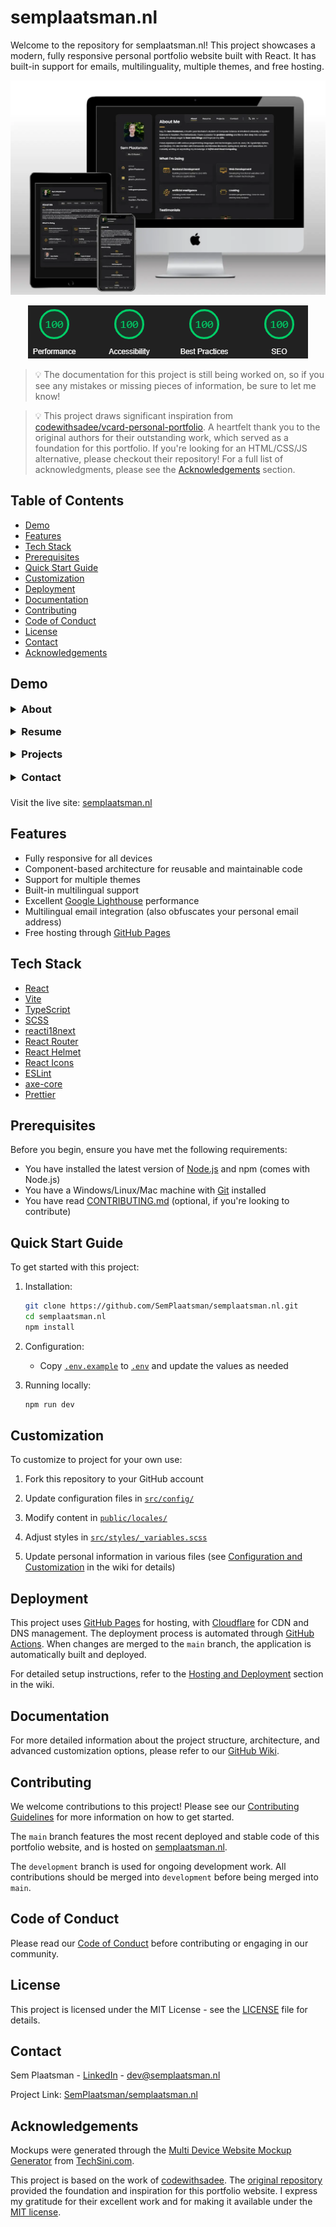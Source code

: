 # semplaatsman.nl

Welcome to the repository for semplaatsman.nl! This project showcases a modern, fully responsive
personal portfolio website built with React. It has built-in support for emails, multilinguality,
multiple themes, and free hosting.

![semplaatsman.nl Mockup](./docs/assets/about-mockup.webp)

<p align="center">
   <img src="./docs/assets/lighthouse-results.png" alt="semplaatsman.nl Lighthouse results" />
</p>

> 💡 The documentation for this project is still being worked on, so if you see any mistakes or
> missing pieces of information, be sure to let me know!

> 💡 This project draws significant inspiration from
> [codewithsadee/vcard-personal-portfolio](https://github.com/codewithsadee/vcard-personal-portfolio).
> A heartfelt thank you to the original authors for their outstanding work, which served as a
> foundation for this portfolio. If you're looking for an HTML/CSS/JS alternative, please checkout
> their repository! For a full list of acknowledgments, please see the
> [Acknowledgements](#acknowledgements) section.

## Table of Contents

- [Demo](#demo)
- [Features](#features)
- [Tech Stack](#tech-stack)
- [Prerequisites](#prerequisites)
- [Quick Start Guide](#quick-start-guide)
- [Customization](#customization)
- [Deployment](#deployment)
- [Documentation](#documentation)
- [Contributing](#contributing)
- [Code of Conduct](#code-of-conduct)
- [License](#license)
- [Contact](#contact)
- [Acknowledgements](#acknowledgements)

## Demo

<details>
<summary style="font-size: 1.17em; font-weight: bold; margin: 0.5em 0;">About</summary>

[![About mockup of semplaatsman.nl](./docs/assets/about-mockup.webp)](https://semplaatsman.nl/)

</details>

<details>
<summary style="font-size: 1.17em; font-weight: bold; margin: 0.5em 0;">Resume</summary>

[![Resume mockup of semplaatsman.nl](./docs/assets/resume-mockup.png)](https://semplaatsman.nl/resume)

</details>

<details>
<summary style="font-size: 1.17em; font-weight: bold; margin: 0.5em 0;">Projects</summary>

[![Projects mockup of semplaatsman.nl](./docs/assets/projects-mockup.png)](https://semplaatsman.nl/projects)

</details>

<details>
<summary style="font-size: 1.17em; font-weight: bold; margin: 0.5em 0;">Contact</summary>

[![Contact mockup of semplaatsman.nl](./docs/assets/contact-mockup.png)](https://semplaatsman.nl/contact)

</details>

Visit the live site: [semplaatsman.nl](https://semplaatsman.nl/)

## Features

- Fully responsive for all devices
- Component-based architecture for reusable and maintainable code
- Support for multiple themes
- Built-in multilingual support
- Excellent
  [Google Lighthouse](https://chromewebstore.google.com/detail/lighthouse/blipmdconlkpinefehnmjammfjpmpbjk?hl=nl&pli=1)
  performance
- Multilingual email integration (also obfuscates your personal email address)
- Free hosting through [GitHub Pages](https://pages.github.com/)

## Tech Stack

- [React](https://react.dev/)
- [Vite](https://vitejs.dev/)
- [TypeScript](https://www.typescriptlang.org/)
- [SCSS](https://sass-lang.com/)
- [reacti18next](https://react.i18next.com/)
- [React Router](https://reactrouter.com/en/main)
- [React Helmet](https://www.npmjs.com/package/react-helmet)
- [React Icons](https://react-icons.github.io/react-icons/)
- [ESLint](https://eslint.org/)
- [axe-core](https://www.npmjs.com/package/axe-core)
- [Prettier](https://prettier.io/)

## Prerequisites

Before you begin, ensure you have met the following requirements:

- You have installed the latest version of [Node.js](https://nodejs.org/en) and npm (comes with
  Node.js)
- You have a Windows/Linux/Mac machine with [Git](https://git-scm.com/downloads) installed
- You have read [CONTRIBUTING.md](./CONTRIBUTING.md) (optional, if you're looking to contribute)

## Quick Start Guide

To get started with this project:

1. Installation:

   ```bash
   git clone https://github.com/SemPlaatsman/semplaatsman.nl.git
   cd semplaatsman.nl
   npm install
   ```

2. Configuration:

   - Copy [`.env.example`](./.env.example) to [`.env`](./.env) and update the values as needed

3. Running locally:

   ```bash
   npm run dev
   ```

## Customization

To customize to project for your own use:

1. Fork this repository to your GitHub account

2. Update configuration files in [`src/config/`](./src/config/)

3. Modify content in [`public/locales/`](./public/locales/)

4. Adjust styles in [`src/styles/_variables.scss`](./src/styles/_variables.scss)

5. Update personal information in various files (see
   [Configuration and Customization](https://github.com/SemPlaatsman/semplaatsman.nl/wiki/Configuration-and-Customization)
   in the wiki for details)

## Deployment

This project uses [GitHub Pages](https://pages.github.com/) for hosting, with
[Cloudflare](https://www.cloudflare.com/) for CDN and DNS management. The deployment process is
automated through [GitHub Actions](https://github.com/features/actions). When changes are merged to
the `main` branch, the application is automatically built and deployed.

For detailed setup instructions, refer to the
[Hosting and Deployment](https://github.com/SemPlaatsman/semplaatsman.nl/wiki/Hosting-and-Deployment)
section in the wiki.

## Documentation

For more detailed information about the project structure, architecture, and advanced customization
options, please refer to our [GitHub Wiki](https://github.com/SemPlaatsman/semplaatsman.nl/wiki).

## Contributing

We welcome contributions to this project! Please see our [Contributing Guidelines](CONTRIBUTING.md)
for more information on how to get started.

The `main` branch features the most recent deployed and stable code of this portfolio website, and
is hosted on [semplaatsman.nl](https://www.semplaatsman.nl).

The `development` branch is used for ongoing development work. All contributions should be merged
into `development` before being merged into `main`.

## Code of Conduct

Please read our [Code of Conduct](CODE_OF_CONDUCT.md) before contributing or engaging in our
community.

## License

This project is licensed under the MIT License - see the [LICENSE](LICENSE) file for details.

## Contact

Sem Plaatsman - [LinkedIn](https://www.linkedin.com/in/sem-plaatsman/) -
[dev@semplaatsman.nl](mailto:dev@semplaatsman.nl)

Project Link: [SemPlaatsman/semplaatsman.nl](https://github.com/SemPlaatsman/semplaatsman.nl)

## Acknowledgements

Mockups were generated through the
[Multi Device Website Mockup Generator](https://techsini.com/multi-mockup/index.php) from
[TechSini.com](https://techsini.com/).

This project is based on the work of [codewithsadee](https://github.com/codewithsadee). The
[original repository](https://github.com/codewithsadee/vcard-personal-portfolio) provided the
foundation and inspiration for this portfolio website. I express my gratitude for their excellent
work and for making it available under the [MIT license](https://opensource.org/license/mit).
